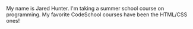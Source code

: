 My name is Jared Hunter. I'm taking a summer school course on programming.
My favorite CodeSchool courses have been the HTML/CSS ones!

